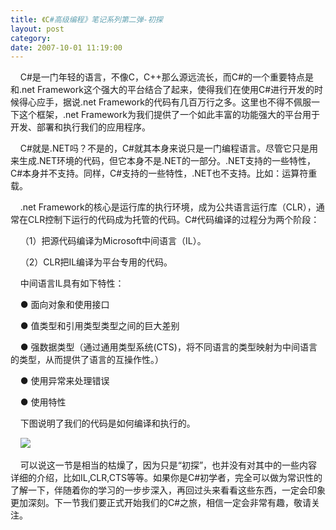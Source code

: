 ```yaml
---
title: 《C#高级编程》笔记系列第二弹-初探
layout: post
category: 
date: 2007-10-01 11:19:00
---
```


&nbsp;&nbsp;&nbsp;&nbsp;C#是一门年轻的语言，不像C，C++那么源远流长，而C#的一个重要特点是和.net Framework这个强大的平台结合了起来，使得我们在使用C#进行开发的时候得心应手，据说.net Framework的代码有几百万行之多。这里也不得不佩服一下这个框架，.net Framework为我们提供了一个如此丰富的功能强大的平台用于开发、部署和执行我们的应用程序。

&nbsp;&nbsp;&nbsp;&nbsp;C#就是.NET吗？不是的，C#就其本身来说只是一门编程语言。尽管它只是用来生成.NET环境的代码，但它本身不是.NET的一部分。.NET支持的一些特性，C#本身并不支持。同样，C#支持的一些特性，.NET也不支持。比如：运算符重载。

&nbsp;&nbsp;&nbsp;&nbsp;.net Framework的核心是运行库的执行环境，成为公共语言运行库（CLR），通常在CLR控制下运行的代码成为托管的代码。C#代码编译的过程分为两个阶段：

&nbsp;&nbsp;&nbsp;&nbsp;（1）把源代码编译为Microsoft中间语言（IL）。

&nbsp;&nbsp;&nbsp;&nbsp;（2）CLR把IL编译为平台专用的代码。

&nbsp;&nbsp;&nbsp;&nbsp;中间语言IL具有如下特性：

&nbsp;&nbsp;&nbsp;&nbsp;● 面向对象和使用接口

&nbsp;&nbsp;&nbsp;&nbsp;● 值类型和引用类型类型之间的巨大差别

&nbsp;&nbsp;&nbsp;&nbsp;● 强数据类型（通过通用类型系统(CTS)，将不同语言的类型映射为中间语言的类型，从而提供了语言的互操作性。）

&nbsp;&nbsp;&nbsp;&nbsp;● 使用异常来处理错误

&nbsp;&nbsp;&nbsp;&nbsp;● 使用特性

&nbsp;&nbsp;&nbsp;&nbsp;下图说明了我们的代码是如何编译和执行的。

&nbsp;&nbsp;&nbsp;&nbsp;![](http://www.cnblogs.com/images/cnblogs_com/zcr1985/csharp.JPG)

&nbsp;&nbsp;&nbsp;&nbsp;可以说这一节是相当的枯燥了，因为只是&#8220;初探&#8221;，也并没有对其中的一些内容详细的介绍，比如IL,CLR,CTS等等。如果你是C#初学者，完全可以做为常识性的了解一下，伴随着你的学习的一步步深入，再回过头来看看这些东西，一定会印象更加深刻。下一节我们要正式开始我们的C#之旅，相信一定会非常有趣，敬请关注。